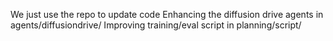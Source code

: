 We just use the repo to update code
Enhancing the diffusion drive agents in agents/diffusiondrive/
Improving training/eval script in planning/script/

